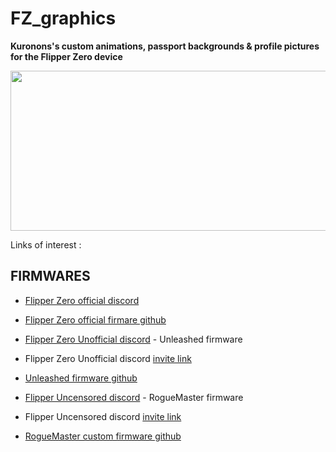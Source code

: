 # FZ_graphics

__Kuronons's custom animations, passport backgrounds & profile pictures for the Flipper Zero device__

<p align="center">
<img width="512" height="256" src="https://user-images.githubusercontent.com/110337784/193953126-9f626206-89fc-46a1-8aaf-e3e39b84cd24.jpg">
</p>

Links of interest :

## FIRMWARES

- [Flipper Zero official discord](https://discord.com/channels/937479784148115456/996111578543960194)
- [Flipper Zero official firmare github](https://github.com/flipperdevices/flipperzero-firmware)

- [Flipper Zero Unofficial discord](https://discord.com/channels/937479784148115456/996111578543960194) - Unleashed firmware
- Flipper Zero Unofficial discord [invite link](https://discord.gg/flipperzero-unofficial)
- [Unleashed firmware github](https://github.com/Eng1n33r/flipperzero-firmware)

- [Flipper Uncensored discord](https://discord.com/channels/213686842745290752/213686842745290752) - RogueMaster firmware
- Flipper Uncensored discord [invite link](https://discord.gg/gF2bBUzAFe)
- [RogueMaster custom firmware github](https://github.com/RogueMaster/flipperzero-firmware-wPlugins/releases)
